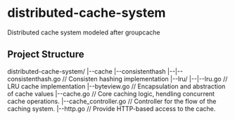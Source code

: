 # distributed-cache-system

Distributed cache system modeled after groupcache

## Project Structure

distributed-cache-system/
|--cache
|--consistenthash
|--|--consistenthash.go // Consisten hashing implementation
|--lru/
|--|--lru.go // LRU cache implementation
|--byteview.go // Encapsulation and abstraction of cache values
|--cache.go // Core caching logic, hendling concurrent cache operations.
|--cache_controller.go // Controller for the flow of the caching system.
|--http.go // Provide HTTP-based access to the cache.
